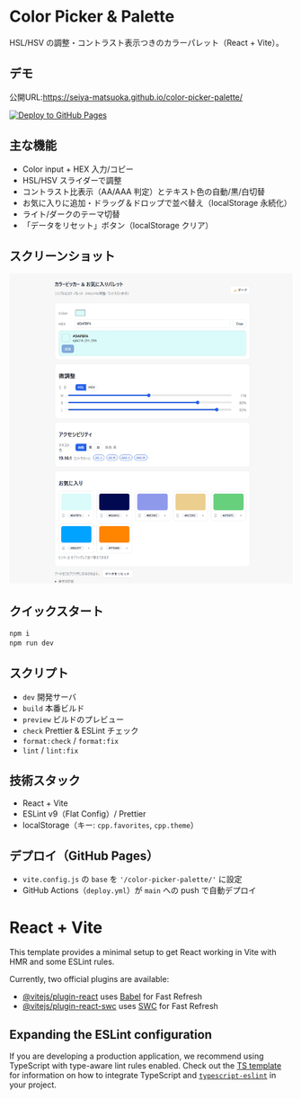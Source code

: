 # Color Picker & Palette

HSL/HSV の調整・コントラスト表示つきのカラーパレット（React + Vite）。

## デモ

公開URL:https://seiya-matsuoka.github.io/color-picker-palette/

[![Deploy to GitHub Pages](https://github.com/seiya-matsuoka/color-picker-palette/actions/workflows/deploy.yml/badge.svg?branch=main)](https://github.com/seiya-matsuoka/color-picker-palette/actions/workflows/deploy.yml)

## 主な機能

- Color input + HEX 入力/コピー
- HSL/HSV スライダーで調整
- コントラスト比表示（AA/AAA 判定）とテキスト色の自動/黒/白切替
- お気に入りに追加・ドラッグ＆ドロップで並べ替え（localStorage 永続化）
- ライト/ダークのテーマ切替
- 「データをリセット」ボタン（localStorage クリア）

## スクリーンショット

![screenshot](docs/screenshot.png)

## クイックスタート

```bash
npm i
npm run dev
```

## スクリプト

- `dev` 開発サーバ
- `build` 本番ビルド
- `preview` ビルドのプレビュー
- `check` Prettier & ESLint チェック
- `format:check` / `format:fix`
- `lint` / `lint:fix`

## 技術スタック

- React + Vite
- ESLint v9（Flat Config）/ Prettier
- localStorage（キー: `cpp.favorites`, `cpp.theme`）

## デプロイ（GitHub Pages）

- `vite.config.js` の `base` を `'/color-picker-palette/'` に設定
- GitHub Actions（`deploy.yml`）が `main` への push で自動デプロイ

# React + Vite

This template provides a minimal setup to get React working in Vite with HMR and some ESLint rules.

Currently, two official plugins are available:

- [@vitejs/plugin-react](https://github.com/vitejs/vite-plugin-react/blob/main/packages/plugin-react) uses [Babel](https://babeljs.io/) for Fast Refresh
- [@vitejs/plugin-react-swc](https://github.com/vitejs/vite-plugin-react/blob/main/packages/plugin-react-swc) uses [SWC](https://swc.rs/) for Fast Refresh

## Expanding the ESLint configuration

If you are developing a production application, we recommend using TypeScript with type-aware lint rules enabled. Check out the [TS template](https://github.com/vitejs/vite/tree/main/packages/create-vite/template-react-ts) for information on how to integrate TypeScript and [`typescript-eslint`](https://typescript-eslint.io) in your project.
